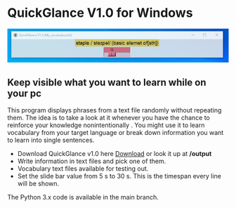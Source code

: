 # QuickGlance V1.0 for Windows
![alt text](https://github.com/maycolsaenz/QuickGlance/blob/main/QuickGlanceV1.0/image_markdown.PNG)
## Keep visible what you want to learn while on your pc
This program displays phrases from a text file randomly without repeating them. The idea is to take a look at it whenever you have the chance to reinforce your knowledge nonintentionally . You might use it to learn vocabulary from your target language or break down information you want to learn into single sentences.
- Download QuickGlance v1.0 here [Download](https://github.com/maycolsaenz/QuickGlance/blob/main/QuickGlanceV1.0/output/QuickGlance.exe) or look it up at **/output**
- Write information in text files and pick one of them.
- Vocabulary text files available for testing out.
- Set the slide bar value from 5 s to 30 s. This is the timespan every line will be shown. 

The Python 3.x code is available in the main branch.
